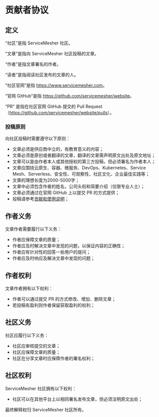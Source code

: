 # 贡献者协议

## 定义

“社区”是指 ServiceMesher 社区。

“文章”是指向 ServiceMesher 社区投稿的文章。

“作者”是指文章署名的作者。

“读者”是指阅读社区发布的文章的人。

“社区官网”是指 <https://www.servicemesher.com>。

“官网 GitHub”是指 <https://github.com/servicemesher/website>。

“PR” 是指在社区官网 GitHub 提交的 Pull Request（<https://github.com/servicemesher/website/pulls>）。

### 投稿原则

向社区投稿时需要遵守以下原则：

- 文章必须是供应商中立的，有教育意义的内容；
- 文章必须是原创或者翻译的文章，翻译的文章需声明原文出处及原文地址；
- 文章可以是由作者本人或其他授权的第三方投稿，但必须署名为作者本人；
- 文章应围绕云原生、容器、微服务、DevOps、Kubernetes、Service Mesh、Serverless、安全性、可观察性、社区文化、企业最佳实践等；
- 文章的理想长度为2000-5000字；
- 文章中必须包含作者的姓名，公司头衔和简要介绍（仅限专业人士）；
- 文章必须通过在官网 GitHub 上以提交 PR 的方式提供；
- 投稿请参考[贡献和使用说明](CONTRIBUTING.md)；

## 作者义务

文章作者需要履行以下义务：

- 作者应保障文章的质量；
- 作者应及时解决文章中发现的问题，以保证内容的正确性；
- 作者应有针对性的回答一些用户的提问；
- 作者应及时响应及解决文章中发现的问题；

## 作者权利

文章作者拥有以下权利：

- 作者可以通过提交 PR 的方式修改、增加、删除文章；
- 若投稿有盈利则作者保留获取盈利的权利；

## 社区义务

社区应履行以下义务：

- 社区应审核提交的文章；
- 社区应保障文章的质量；
- 社区在分享文章时应保障作者的署名权利；

## 社区权利

ServiceMesher 社区拥有以下权利：

- 社区可以在其他平台上以相同署名发布文章，但必须注明原文出处；

最终解释权归 ServiceMesher 社区所有。